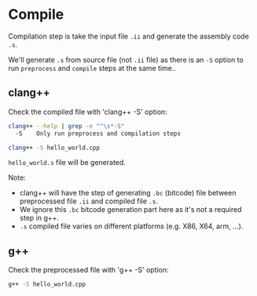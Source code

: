 # Compile

Compilation step is take the input file `.ii` and generate the assembly code `.s`.

We'll generate `.s` from source file (not `.ii` file) as there is an `-S` option to run `preprocess` and `compile` steps at the same time..

## clang++

Check the compiled file with 'clang++ -S' option:

```bash
clang++ --help | grep -e "^\s*-S"
  -S    Only run preprocess and compilation steps
```

```bash
clang++ -S hello_world.cpp
```

`hello_world.s` file will be generated.

Note:

- clang++ will have the step of generating `.bc` (bitcode) file between preprocessed file `.ii` and compiled file `.s`.
- We ignore this `.bc` bitcode generation part here as it's not a required step in g++.
- `.s` compiled file varies on different platforms (e.g. X86, X64, arm, ...).

## g++

Check the preprocessed file with 'g++ -S' option:

```bash
g++ -S hello_world.cpp
```
